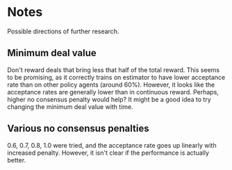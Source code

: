 # Notes

Possible directions of further research.

## Minimum deal value

Don't reward deals that bring less that half of the total reward. This seems to
be promising, as it correctly trains on estimator to have lower acceptance rate
than on other policy agents (around 60%). However, it looks like the acceptance
rates are generally lower than in continuous reward. Perhaps, higher no
consensus penalty would help? It might be a good idea to try changing the
minimum deal value with time.

## Various no consensus penalties

0.6, 0.7, 0.8, 1.0 were tried, and the acceptance rate goes up linearly with
increased penalty. However, it isn't clear if the performance is actually
better.
